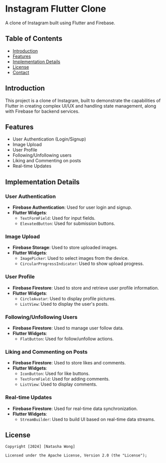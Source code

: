 # Instagram Flutter Clone

A clone of Instagram built using Flutter and Firebase.

## Table of Contents

- [Introduction](#introduction)
- [Features](#features)
- [Implementation Details](#implementation-details)
- [License](#license)
- [Contact](#contact)

## Introduction

This project is a clone of Instagram, built to demonstrate the capabilities of Flutter in creating complex UI/UX and handling state management, along with Firebase for backend services.

## Features

- User Authentication (Login/Signup)
- Image Upload
- User Profile
- Following/Unfollowing users
- Liking and Commenting on posts
- Real-time Updates

## Implementation Details

### User Authentication

- **Firebase Authentication**: Used for user login and signup.
- **Flutter Widgets**: 
  - `TextFormField`: Used for input fields.
  - `ElevatedButton`: Used for submission buttons.

### Image Upload

- **Firebase Storage**: Used to store uploaded images.
- **Flutter Widgets**:
  - `ImagePicker`: Used to select images from the device.
  - `CircularProgressIndicator`: Used to show upload progress.

### User Profile

- **Firebase Firestore**: Used to store and retrieve user profile information.
- **Flutter Widgets**:
  - `CircleAvatar`: Used to display profile pictures.
  - `ListView`: Used to display the user's posts.

### Following/Unfollowing Users

- **Firebase Firestore**: Used to manage user follow data.
- **Flutter Widgets**:
  - `FlatButton`: Used for follow/unfollow actions.

### Liking and Commenting on Posts

- **Firebase Firestore**: Used to store likes and comments.
- **Flutter Widgets**:
  - `IconButton`: Used for like buttons.
  - `TextFormField`: Used for adding comments.
  - `ListView`: Used to display comments.

### Real-time Updates

- **Firebase Firestore**: Used for real-time data synchronization.
- **Flutter Widgets**:
  - `StreamBuilder`: Used to build UI based on real-time data streams.

## License

    Copyright [2024] [Natasha Wong]

    Licensed under the Apache License, Version 2.0 (the "License");
